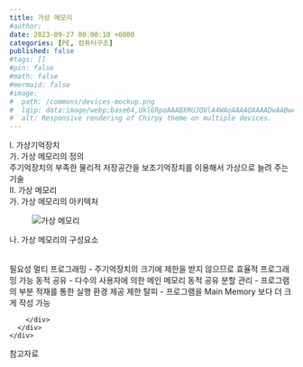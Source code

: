 ```yaml
---
title: 가상 메모리
#author: 
date: 2023-09-27 00:00:10 +0800
categories: [PE, 컴퓨터구조]
published: false
#tags: []
#pin: false
#math: false
#mermaid: false
#image:
#  path: /commons/devices-mockup.png
#  lqip: data:image/webp;base64,UklGRpoAAABXRUJQVlA4WAoAAAAQAAAADwAABwAAQUxQSDIAAAARL0AmbZurmr57yyIiqE8oiG0bejIYEQTgqiDA9vqnsUSI6H+oAERp2HZ65qP/VIAWAFZQOCBCAAAA8AEAnQEqEAAIAAVAfCWkAALp8sF8rgRgAP7o9FDvMCkMde9PK7euH5M1m6VWoDXf2FkP3BqV0ZYbO6NA/VFIAAAA
#  alt: Responsive rendering of Chirpy theme on multiple devices.
---
```


<div class="post-wrap">
  <div class="para">
    <div class="para-title">
      I. 가상기억장치
    </div>
    <div class="para-cntnt">
      <div class="para">
        <div class="para-title">
          가. 가상 메모리의 정의
        </div>
        <div class="para-cntnt">
            주기억장치의 부족한 물리적 저장공간을 보조기억장치를 이용해서 가상으로 늘려 주는 기술
        </div>
      </div>
    </div>
  </div>
  
  <div class="para">
    <div class="para-title">
      II. 가상 메모리
    </div>
    <div class="para-cntnt">
      <div class="para">
        <div class="para-title">
          가. 가상 메모리의 아키텍처
        </div>
        <div class="para-cntnt">
          <figure class="post-figure">
            <img src="/assets/img/posts/가상-메모리.png" alt="가상 메모리">
<!--            <figcaption>Source: Unveiling the Metaverse: Exploring Emerging Trends, Multifaceted Perspectives, and Future Challenges</figcaption>-->
          </figure>
        </div>
      </div>
      <div class="para">
        <div class="para-title">
          나. 가상 메모리의 구성요소
        </div>
        <div class="para-cntnt">
          <table class="post-table">
          </table>
          필요성
  멀티 프로그래밍 - 주기억장치의 크기에 제한을 받지 않으므로 효율적 프로그래밍 가능
  동적 공유 - 다수의 사용자에 의한 메인 메모리 동적 공유
  분할 관리 - 프로그램의 부분 적재를 통한 실행 환경 제공
  제한 탈피 - 프로그램을 Main Memory 보다 더 크게 작성 가능

        </div>
      </div>
    </div>
  </div>

  <div class="refr-wrap">
    <div class="refr-title">
        참고자료
    </div>
    <ol class="refr-list">
    <!--    <li>(나현식, 최대선) <a target="_blank" href="https://scienceon.kisti.re.kr/commons/util/originalView.do?cn=JAKO202225948430499&oCn=JAKO202225948430499&dbt=JAKO&journal=NJOU00291864">메타버스 보안 위협 요소 및 대응 방안 검토</a></li>-->
    <!--    <li>(M. Uddin, S. Manickam, H. Ullah, M. Obaidat and A. Dandoush) <a target="_blank" href="https://ieeexplore.ieee.org/abstract/document/10138386">Unveiling the Metaverse: Exploring Emerging Trends, Multifaceted Perspectives, and Future Challenges</a></li>-->
    </ol>
  </div>
</div>
